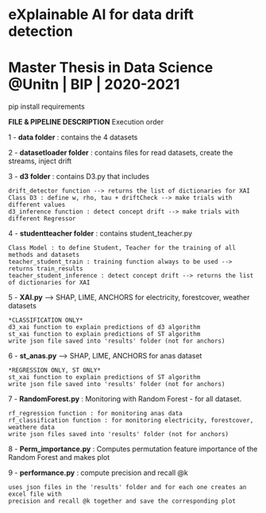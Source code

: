 # eXplainable AI for data drift detection
# Master Thesis in Data Science @Unitn | BIP | 2020-2021


pip install requirements

**FILE & PIPELINE DESCRIPTION**
Execution order

1 - **data folder** : contains the 4 datasets

2 - **datasetloader folder** : contains files for read datasets, create the streams, inject drift

3 - **d3 folder** : contains D3.py that includes

    drift_detector function --> returns the list of dictionaries for XAI
    Class D3 : define w, rho, tau + driftCheck --> make trials with different values
    d3_inference function : detect concept drift --> make trials with different Regressor

4 - **studentteacher folder** : contains student_teacher.py

    Class Model : to define Student, Teacher for the training of all methods and datasets
    teacher_student_train : training function always to be used --> returns train_results
    teacher_student_inference : detect concept drift --> returns the list of dictionaries for XAI

5 - **XAI.py** --> SHAP, LIME, ANCHORS for electricity, forestcover, weather datasets

    *CLASSIFICATION ONLY*
    d3_xai function to explain predictions of d3 algorithm
    st_xai function to explain predictions of ST algorithm
    write json file saved into 'results' folder (not for anchors)

6 - **st_anas.py** --> SHAP, LIME, ANCHORS for anas dataset

    *REGRESSION ONLY, ST ONLY*
    st_xai function to explain predictions of ST algorithm
    write json file saved into 'results' folder (not for anchors)

7 - **RandomForest.py** : Monitoring with Random Forest - for all dataset. 

    rf_regression function : for monitoring anas data
    rf_classification function : for monitoring electricity, forestcover, weathere data
    write json files saved into 'results' folder (not for anchors)
    
8 - **Perm_importance.py** : Computes permutation feature importance of the Random Forest and makes plot

9 - **performance.py** : compute precision and recall @k

    uses json files in the 'results' folder and for each one creates an excel file with
    precision and recall @k together and save the corresponding plot
